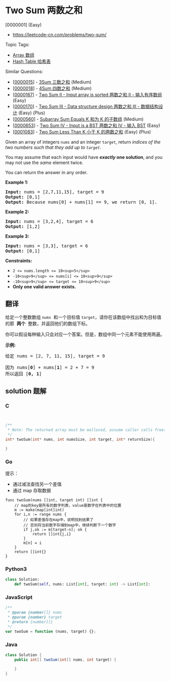 # Two Sum 两数之和

[0000001] (Easy)

- https://leetcode-cn.com/problems/two-sum/

Topic Tags:

- [Array 数组](https://leetcode-cn.com/tag/array/)
- [Hash Table 哈希表](https://leetcode-cn.com/tag/hash-table/)

Similar Questions:

- [[0000015](https://leetcode-cn.com/problems/3sum/)] - [3Sum 三数之和](./0000015.3sum.md) (Medium)
- [[0000018](https://leetcode-cn.com/problems/4sum/)] - [4Sum 四数之和](./0000018.4sum.md) (Medium)
- [[0000167](https://leetcode-cn.com/problems/two-sum-ii-input-array-is-sorted/)] - [Two Sum II - Input array is sorted 两数之和 II - 输入有序数组](./0000167.two-sum-ii-input-array-is-sorted.md) (Easy)
- [[0000170](https://leetcode-cn.com/problems/two-sum-iii-data-structure-design/)] - [Two Sum III - Data structure design 两数之和 III - 数据结构设计](./0000170.two-sum-iii-data-structure-design.md) (Easy) (Plus)
- [[0000560](https://leetcode-cn.com/problems/subarray-sum-equals-k/)] - [Subarray Sum Equals K 和为 K 的子数组](./0000560.subarray-sum-equals-k.md) (Medium)
- [[0000653](https://leetcode-cn.com/problems/two-sum-iv-input-is-a-bst/)] - [Two Sum IV - Input is a BST 两数之和 IV - 输入 BST](./0000653.two-sum-iv-input-is-a-bst.md) (Easy)
- [[0001083](https://leetcode-cn.com/problems/two-sum-less-than-k/)] - [Two Sum Less Than K 小于 K 的两数之和](./0001083.two-sum-less-than-k.md) (Easy) (Plus)

Given an array of integers `nums` and an integer `target`, return _indices of the two numbers such that they add up to `target`_.

You may assume that each input would have **_exactly_ one solution**, and you may not use the _same_ element twice.

You can return the answer in any order.

**Example 1:**

<pre><strong>Input:</strong> nums = [2,7,11,15], target = 9
<strong>Output:</strong> [0,1]
<strong>Output:</strong> Because nums[0] + nums[1] == 9, we return [0, 1].
</pre>

**Example 2:**

<pre><strong>Input:</strong> nums = [3,2,4], target = 6
<strong>Output:</strong> [1,2]
</pre>

**Example 3:**

<pre><strong>Input:</strong> nums = [3,3], target = 6
<strong>Output:</strong> [0,1]
</pre>

**Constraints:**

- `2 <= nums.length <= 10<sup>5</sup>`
- `-10<sup>9</sup> <= nums[i] <= 10<sup>9</sup>`
- `-10<sup>9</sup> <= target <= 10<sup>9</sup>`
- **Only one valid answer exists.**

## 翻译

给定一个整数数组 `nums`  和一个目标值 `target`，请你在该数组中找出和为目标值的那  **两个**  整数，并返回他们的数组下标。

你可以假设每种输入只会对应一个答案。但是，数组中同一个元素不能使用两遍。

**示例:**

<pre>给定 nums = [2, 7, 11, 15], target = 9

因为 nums[<strong>0</strong>] + nums[<strong>1</strong>] = 2 + 7 = 9
所以返回 [<strong>0, 1</strong>]
</pre>

## solution 题解

### C

```c


/**
 * Note: The returned array must be malloced, assume caller calls free().
 */
int* twoSum(int* nums, int numsSize, int target, int* returnSize){

}
```

### Go

提示：

- 通过减法查找另一个差值
- 通过 map 存取数据

```golang
func twoSum(nums []int, target int) []int {
    // map的key是所有的数字列表，value是数字在列表中的位置
    m := make(map[int]int)
    for i,n := range nums {
        // 如果差值存在map中，说明找到结果了
        // 否则将当前数字存储到map中，继续判断下一个数字
        if j,ok := m[target-n]; ok {
            return []int{j,i}
        }
        m[n] = i
    }
    return []int{}
}
```

### Python3

```python
class Solution:
    def twoSum(self, nums: List[int], target: int) -> List[int]:
```

### JavaScript

```javascript
/**
 * @param {number[]} nums
 * @param {number} target
 * @return {number[]}
 */
var twoSum = function (nums, target) {};
```

### Java

```java
class Solution {
    public int[] twoSum(int[] nums, int target) {

    }
}
```
